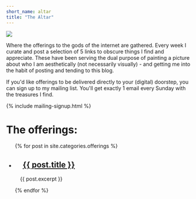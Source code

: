 ```yaml
---
short_name: altar
title: "The Altar"
---
```


![](https://firebasestorage.googleapis.com/v0/b/firescript-577a2.appspot.com/o/imgs%2Fapp%2Fxiqo%2FRJoN6ky1W9?alt=media&token=c46303e6-b703-4cee-ad04-e158b55b590d)

Where the offerings to the gods of the internet are gathered. Every week I curate and post a selection of 5 links to obscure things I find and appreciate. These have been serving the dual purpose of painting a picture about who I am aesthetically (not necessarily visually) - and getting me into the habit of posting and tending to this blog.


If you'd like offerings to be delivered directly to your (digital) doorstep, you can sign up to my mailing list. You'll get exactly 1 email every Sunday with the treasures I find. 

{% include mailing-signup.html %}


# The offerings:

<ul>
  {% for post in site.categories.offerings %}
    <li>
      <h2>&emsp;<a href="{{ post.url }}">{{ post.title }}</a></h2>
      <p>&emsp;{{ post.excerpt }}</p>
    </li>
  {% endfor %}
</ul>